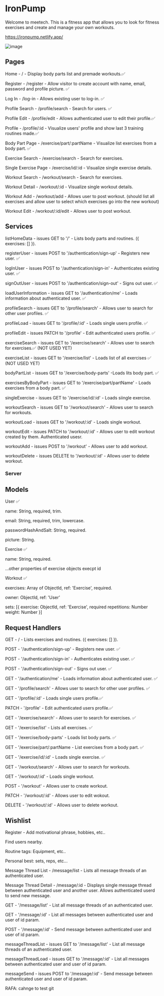 # IronPump

Welcome to meetech. This is a fitness app that allows you to look for fitness exercises and create and manage your own workouts.

https://ironpump.netlify.app/

![image](https://user-images.githubusercontent.com/54202438/178937358-bc9eef63-8fe9-48aa-a25f-3723769e645b.png)



## Pages

Home - / - Display body parts list and premade workouts.✅

Register - /register - Allow visitor to create account with name, email, password and profile picture. ✅

Log In - /log-in - Allows existing user to log-in. ✅

Profile Search - /profile/search - Search for users. ✅

Profile Edit - /profile/edit - Allows authenticated user to edit their profile.✅

Profile - /profile/:id - Visualize users' profile and show last 3 training routines made.✅

Body Part Page - /exercise/part/:partName - Visualize list exercises from a body part. ✅

Exercise Search - /exercise/search - Search for exercises.

Single Exercise Page - /exercise/id/:id - Visualize single exercise details.

Workout Search - /workout/search - Search for exercises.

Workout Detail - /workout/:id - Visualize single workout details.

Workout Add - /workout/add - Allows user to post workout. (should list all exercises and allow user to select which exercises go into the new workout)

Workout Edit - /workout/:id/edit - Allows user to post workout.

## Services

listHomeData - issues GET to '/' - Lists body parts and routines. ({ exercises: [] }).

registerUser - issues POST to '/authentication/sign-up' - Registers new user. ✅

logInUser - issues POST to '/authentication/sign-in' - Authenticates existing user. ✅

signOutUser - issues POST to '/authentication/sign-out' - Signs out user. ✅

loadUserInformation - issues GET to '/authentication/me' - Loads information about authenticated user. ✅

profileSearch - issues GET to '/profile/search' - Allows user to search for other user profiles. ✅

profileLoad - issues GET to '/profile/:id' - Loads single users profile. ✅

profileEdit - issues PATCH to '/profile' - Edit authenticated users profile. ✅

exerciseSearch - issues GET to '/exercise/search' - Allows user to search for exercises.✅ (NOT USED YET)

exerciseList - issues GET to '/exercise/list' - Loads list of all exercises ✅ (NOT USED YET)

bodyPartList - issues GET to '/exercise/body-parts' -Loads lits body part. ✅

exercisesByBodyPart - issues GET to '/exercise/part/partName' - Loads exercises from a body part. ✅

singleExercise - issues GET to '/exercise/id/:id' - Loads siingle exercise.

workoutSearch - issues GET to '/workout/search' - Allows user to search for workouts.

workoutLoad - issues GET to '/workout/:id' - Loads single workout.

workoutEdit - issues PATCH to '/workout/:id' - Allows user to edit workout created by them. Authenticated usesr.

workoutAdd - issues POST to '/workout' - Allows user to add workout.

workoutDelete - issues DELETE to '/workout/:id' - Allows user to delete workout.

### Server

## Models

User ✅

name: String, required, trim.

email: String, required, trim, lowercase.

passwordHashAndSalt: String, required.

picture: String.

Exercise ✅

name: String, required.

...other properties of exercise objects execpt id

Workout ✅

exercises: Array of ObjectId, ref: 'Exercise', required.

owner: ObjectId, ref: 'User'

sets: [{
exercise: ObjectId, ref: 'Exercise', required
repetitions: Number
weight: Number
}]

## Request Handlers

GET - / - Lists exercises and routines. ({ exercises: [] }).

POST - '/authentication/sign-up' - Registers new user. ✅

POST - '/authentication/sign-in' - Authenticates existing user. ✅

POST - '/authentication/sign-out' - Signs out user. ✅

GET - '/authentication/me' - Loads information about authenticated user. ✅

GET - '/profile/search' - Allows user to search for other user profiles. ✅

GET - '/profile/:id' - Loads single users profile.✅

PATCH - '/profile' - Edit authenticated users profile.✅

GET - '/exercise/search' - Allows user to search for exercises. ✅

GET - '/exercise/list' - Lists all exercises. ✅

GET - '/exercise/body-parts' - Loads list body parts. ✅

GET - '/exercise/part/:partName - List exercises from a body part. ✅

GET - '/exercise/id/:id' - Loads single exercise. ✅

GET - '/workout/search' - Allows user to search for workouts.

GET - '/workout/:id' - Loads single workout.

POST - '/workout' - Allows user to create workout.

PATCH - '/workout/:id' - Allows user to edit wokout.

DELETE - '/workout/:id' - Allows user to delete workout.

## Wishlist

Register - Add motivational phrase, hobbies, etc..

Find users nearby.

Routine tags: Equipment, etc..

Personal best: sets, reps, etc...

Message Thread List - /message/list - Lists all message threads of an authenticated user.

Message Thread Detail - /message/:id - Displays single message thread between authenticated user and another user. Allows authenticated userd to send new message.

GET - '/message/list' - List all message threads of an authenticated user.

GET - '/message/:id' - List all messages between authenticated user and user of id param.

POST - '/message/:id' - Send message between authenticated user and user of id param.

messageThreadList - issues GET to '/message/list' - List all message threads of an authenticated user.

messageThreadLoad - issues GET to '/message/:id' - List all messages between authenticated user and user of id param.

messageSend - issues POST to '/message/:id' - Send message between authenticated user and user of id param.

RAFA: cahnge to test git
